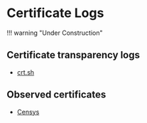 # Certificate Logs

!!! warning "Under Construction"

## Certificate transparency logs
* [crt.sh](https://crt.sh/)

## Observed certificates
* [Censys](https://search.censys.io/)